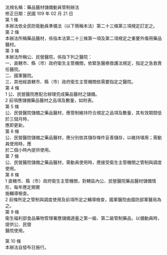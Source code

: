 法規名稱：藥品醫材儲備動員管制辦法  
修正日期：民國 109 年 02 月 21 日  
第 1 條  
本辦法依全民防衛動員準備法（以下簡稱本法）第二十三條第三項規定訂定之。  
第 2 條  
本辦法所稱藥品醫材，係指本法第二十三條第一項及第二項規定之重要外傷用藥品醫材。  
第 3 條  
本辦法所稱公、民營醫院，係指下列之醫院：  
一、直轄市、縣（市）政府衛生主管機關，依緊急醫療救護法規定，指定之急救責任醫院。  
二、國軍醫院。  
三、其他經直轄市、縣（市）政府衛生主管機關依需要指定之醫院。  
第 4 條  
1 公、民營醫院應配合辦理完成藥品醫材之儲備。  
2 前項應儲備藥品醫材之品項及數量，如附表。  
第 5 條  
公、民營醫院儲備之藥品醫材，應管制維持符合規定之品項及數量，其有效期間低於三個月時，  
應即更新。  
第 6 條  
公、民營醫院儲備之藥品醫材，應分別依其儲存條件妥善儲存，以維持堪用；需動員使用時，應  
於二個小時內提供使用。  
第 7 條  
公、民營醫院儲備之藥品醫材，需動員使用時，應接受衛生主管機關之管制與調度使用。  
第 8 條  
1 直轄市、縣（市）政府衛生主管機關，對轄區內公、民營醫院藥品醫材儲備情形，每年應定期實  
施輔導檢查。  
2 前條所定之管制與調度使用及前項所定之輔導檢查，國軍醫院由國防部軍醫局為之。  
第 9 條  
衛生福利部食品藥物管理署應儲備適量之第一級、第二級管制藥品，以備動員時，提供公、民營  
醫院使用。  


第 10 條  
本辦法自發布日施行。  


